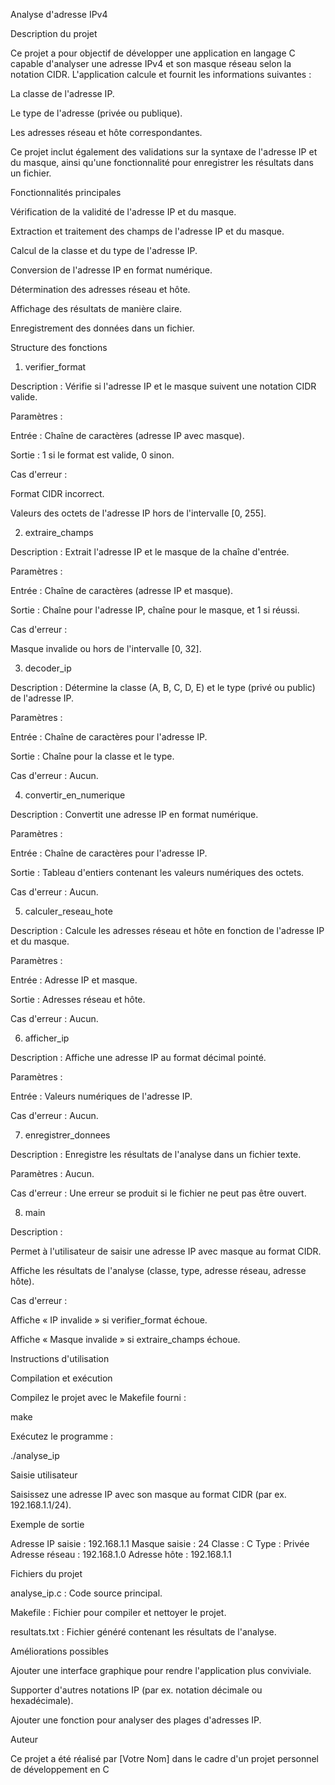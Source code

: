 Analyse d'adresse IPv4

Description du projet

Ce projet a pour objectif de développer une application en langage C capable d'analyser une adresse IPv4 et son masque réseau selon la notation CIDR. L'application calcule et fournit les informations suivantes :

La classe de l'adresse IP.

Le type de l'adresse (privée ou publique).

Les adresses réseau et hôte correspondantes.

Ce projet inclut également des validations sur la syntaxe de l'adresse IP et du masque, ainsi qu'une fonctionnalité pour enregistrer les résultats dans un fichier.

Fonctionnalités principales

Vérification de la validité de l'adresse IP et du masque.

Extraction et traitement des champs de l'adresse IP et du masque.

Calcul de la classe et du type de l'adresse IP.

Conversion de l'adresse IP en format numérique.

Détermination des adresses réseau et hôte.

Affichage des résultats de manière claire.

Enregistrement des données dans un fichier.

Structure des fonctions

1. verifier_format

Description : Vérifie si l'adresse IP et le masque suivent une notation CIDR valide.

Paramètres :

Entrée : Chaîne de caractères (adresse IP avec masque).

Sortie : 1 si le format est valide, 0 sinon.

Cas d'erreur :

Format CIDR incorrect.

Valeurs des octets de l'adresse IP hors de l'intervalle [0, 255].

2. extraire_champs

Description : Extrait l'adresse IP et le masque de la chaîne d'entrée.

Paramètres :

Entrée : Chaîne de caractères (adresse IP et masque).

Sortie : Chaîne pour l'adresse IP, chaîne pour le masque, et 1 si réussi.

Cas d'erreur :

Masque invalide ou hors de l'intervalle [0, 32].

3. decoder_ip

Description : Détermine la classe (A, B, C, D, E) et le type (privé ou public) de l'adresse IP.

Paramètres :

Entrée : Chaîne de caractères pour l'adresse IP.

Sortie : Chaîne pour la classe et le type.

Cas d'erreur : Aucun.

4. convertir_en_numerique

Description : Convertit une adresse IP en format numérique.

Paramètres :

Entrée : Chaîne de caractères pour l'adresse IP.

Sortie : Tableau d'entiers contenant les valeurs numériques des octets.

Cas d'erreur : Aucun.

5. calculer_reseau_hote

Description : Calcule les adresses réseau et hôte en fonction de l'adresse IP et du masque.

Paramètres :

Entrée : Adresse IP et masque.

Sortie : Adresses réseau et hôte.

Cas d'erreur : Aucun.

6. afficher_ip

Description : Affiche une adresse IP au format décimal pointé.

Paramètres :

Entrée : Valeurs numériques de l'adresse IP.

Cas d'erreur : Aucun.

7. enregistrer_donnees

Description : Enregistre les résultats de l'analyse dans un fichier texte.

Paramètres : Aucun.

Cas d'erreur : Une erreur se produit si le fichier ne peut pas être ouvert.

8. main

Description :

Permet à l'utilisateur de saisir une adresse IP avec masque au format CIDR.

Affiche les résultats de l'analyse (classe, type, adresse réseau, adresse hôte).

Cas d'erreur :

Affiche « IP invalide » si verifier_format échoue.

Affiche « Masque invalide » si extraire_champs échoue.

Instructions d'utilisation

Compilation et exécution

Compilez le projet avec le Makefile fourni :

make

Exécutez le programme :

./analyse_ip

Saisie utilisateur

Saisissez une adresse IP avec son masque au format CIDR (par ex. 192.168.1.1/24).

Exemple de sortie

Adresse IP saisie : 192.168.1.1
Masque saisie : 24
Classe : C
Type : Privée
Adresse réseau : 192.168.1.0
Adresse hôte : 192.168.1.1

Fichiers du projet

analyse_ip.c : Code source principal.

Makefile : Fichier pour compiler et nettoyer le projet.

resultats.txt : Fichier généré contenant les résultats de l'analyse.

Améliorations possibles

Ajouter une interface graphique pour rendre l'application plus conviviale.

Supporter d'autres notations IP (par ex. notation décimale ou hexadécimale).

Ajouter une fonction pour analyser des plages d'adresses IP.

Auteur

Ce projet a été réalisé par [Votre Nom] dans le cadre d'un projet personnel de développement en C
